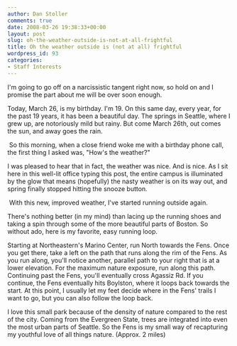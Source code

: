 ```yaml
---
author: Dan Stoller
comments: true
date: 2008-03-26 19:38:33+00:00
layout: post
slug: oh-the-weather-outside-is-not-at-all-frightful
title: Oh the weather outside is (not at all) frightful
wordpress_id: 93
categories:
- Staff Interests
---
```


I'm going to go off on a narcissistic tangent right now, so hold on and I promise the part about me will be over soon enough.

Today, March 26, is my birthday. I'm 19. On this same day, every year, for the past 19 years, it has been a beautiful day. The springs in Seattle, where I grew up, are notoriously mild but rainy. But come March 26th, out comes the sun, and away goes the rain.

 So this morning, when a close friend woke me with a birthday phone call, the first thing I asked was, "How's the weather?"

I was pleased to hear that in fact, the weather was nice. And is nice. As I sit here in this well-lit office typing this post, the entire campus is illuminated by the glow that means (hopefully) the nasty weather is on its way out, and spring finally stopped hitting the snooze button.

 With this new, improved weather, I've started running outside again.

There's nothing better (in my mind) than lacing up the running shoes and taking a spin through some of the more beautiful parts of Boston. So without ado, here is my favorite, easy running loop.

Starting at Northeastern's Marino Center, run North towards the Fens. Once you get there, take a left on the path that runs along the rim of the Fens. As you run along, you'll notice another, parallel path to your right that is at a lower elevation. For the maximum nature exposure, run along this path. Continuing past the Fens, you'll eventually cross Agassiz Rd. If you continue, the Fens eventually hits Boylston, where it loops back towards the start. At this point, I usually let my feet decide where in the Fens' trails I want to go, but you can also follow the loop back.

I love this small park because of the density of nature compared to the rest of the city. Coming from the Evergreen State, trees are integrated into even the most urban parts of Seattle. So the Fens is my small way of recapturing my youthful love of all things nature. (Approx. 2 miles)
